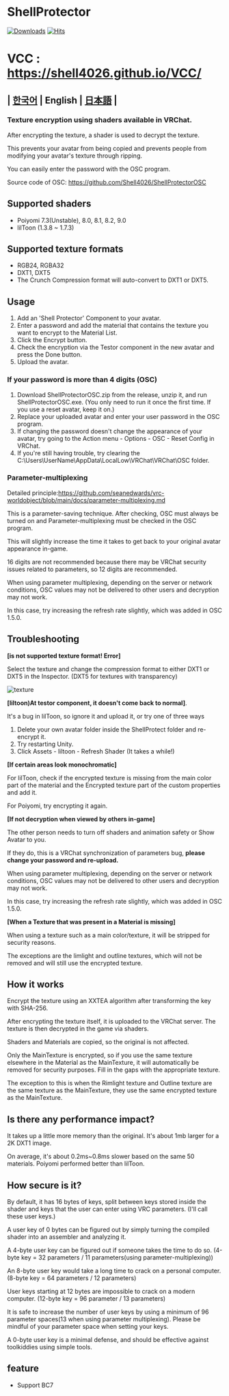 # ShellProtector

[![Downloads](https://img.shields.io/github/downloads/Shell4026/ShellProtector/total?color=6451f1)](https://github.com/Shell4026/ShellProtector/releases/latest)
[![Hits](https://hits.seeyoufarm.com/api/count/incr/badge.svg?url=https%3A%2F%2Fgithub.com%2FShell4026%2FShellProtector&count_bg=%2379C83D&title_bg=%23555555&icon=&icon_color=%23E7E7E7&title=hits&edge_flat=false)](https://hits.seeyoufarm.com)

# VCC : https://shell4026.github.io/VCC/

## | [한국어](./README.md) | English | [日本語](./README.JP.md) |

### **Texture encryption using shaders available in VRChat**.

After encrypting the texture, a shader is used to decrypt the texture.

This prevents your avatar from being copied and prevents people from modifying your avatar's texture through ripping.

You can easily enter the password with the OSC program.

Source code of OSC: https://github.com/Shell4026/ShellProtectorOSC

## Supported shaders
- Poiyomi 7.3(Unstable), 8.0, 8.1, 8.2, 9.0
- lilToon (1.3.8 ~ 1.7.3)

## Supported texture formats
- RGB24, RGBA32
- DXT1, DXT5
- The Crunch Compression format will auto-convert to DXT1 or DXT5.
  
## Usage

1. Add an 'Shell Protector' Component to your avatar.
2. Enter a password and add the material that contains the texture you want to encrypt to the Material List.
3. Click the Encrypt button.
4. Check the encryption via the Testor component in the new avatar and press the Done button.
5. Upload the avatar.

### If your password is more than 4 digits (OSC)
1. Download ShellProtectorOSC.zip from the release, unzip it, and run ShellProtectorOSC.exe. (You only need to run it once the first time. If you use a reset avatar, keep it on.)
2. Replace your uploaded avatar and enter your user password in the OSC program.
3. If changing the password doesn't change the appearance of your avatar, try going to the Action menu - Options - OSC - Reset Config in VRChat.
4. If you're still having trouble, try clearing the C:\Users\UserName\AppData\LocalLow\VRChat\VRChat\OSC folder.

### Parameter-multiplexing
Detailed principle:https://github.com/seanedwards/vrc-worldobject/blob/main/docs/parameter-multiplexing.md

This is a parameter-saving technique. After checking, OSC must always be turned on and Parameter-multiplexing must be checked in the OSC program.

This will slightly increase the time it takes to get back to your original avatar appearance in-game.

16 digits are not recommended because there may be VRChat security issues related to parameters, so 12 digits are recommended.

When using parameter multiplexing, depending on the server or network conditions, OSC values may not be delivered to other users and decryption may not work.

In this case, try increasing the refresh rate slightly, which was added in OSC 1.5.0.

## Troubleshooting
**[is not supported texture format! Error]**

Select the texture and change the compression format to either DXT1 or DXT5 in the Inspector. (DXT5 for textures with transparency)

![texture](https://github.com/Shell4026/ShellProtector/assets/104874910/872f9d15-7b89-4381-b940-00514bd60638)

**[liltoon)At testor component, it doesn't come back to normal]**.

It's a bug in lilToon, so ignore it and upload it, or try one of three ways

1. Delete your own avatar folder inside the ShellProtect folder and re-encrypt it.
2. Try restarting Unity.
3. Click Assets - liltoon - Refresh Shader (It takes a while!)

**[If certain areas look monochromatic]**

For lilToon, check if the encrypted texture is missing from the main color part of the material and the Encrypted texture part of the custom properties and add it.

For Poiyomi, try encrypting it again.

**[If not decryption when viewed by others in-game]**

The other person needs to turn off shaders and animation safety or Show Avatar to you.

If they do, this is a VRChat synchronization of parameters bug, **please change your password and re-upload.**

When using parameter multiplexing, depending on the server or network conditions, OSC values may not be delivered to other users and decryption may not work.

In this case, try increasing the refresh rate slightly, which was added in OSC 1.5.0.

**[When a Texture that was present in a Material is missing]**

When using a texture such as a main color/texture, it will be stripped for security reasons.

The exceptions are the limlight and outline textures, which will not be removed and will still use the encrypted texture.
   
## How it works
Encrypt the texture using an XXTEA algorithm after transforming the key with SHA-256.

After encrypting the texture itself, it is uploaded to the VRChat server. The texture is then decrypted in the game via shaders.

Shaders and Materials are copied, so the original is not affected.

Only the MainTexture is encrypted, so if you use the same texture elsewhere in the Material as the MainTexture, it will automatically be removed for security purposes. Fill in the gaps with the appropriate texture.

The exception to this is when the Rimlight texture and Outline texture are the same texture as the MainTexture, they use the same encrypted texture as the MainTexture.

## Is there any performance impact?
It takes up a little more memory than the original. It's about 1mb larger for a 2K DXT1 image.

On average, it's about 0.2ms~0.8ms slower based on the same 50 materials. Poiyomi performed better than lilToon.

## How secure is it?
By default, it has 16 bytes of keys, split between keys stored inside the shader and keys that the user can enter using VRC parameters. (I'll call these user keys.)

A user key of 0 bytes can be figured out by simply turning the compiled shader into an assembler and analyzing it.

A 4-byte user key can be figured out if someone takes the time to do so. (4-byte key = 32 parameters / 11 parameters(using parameter-multiplexing))

An 8-byte user key would take a long time to crack on a personal computer. (8-byte key = 64 parameters / 12 parameters)

User keys starting at 12 bytes are impossible to crack on a modern computer. (12-byte key = 96 parameter / 13 parameters)

It is safe to increase the number of user keys by using a minimum of 96 parameter spaces(13 when using parameter multiplexing). Please be mindful of your parameter space when setting your keys.

A 0-byte user key is a minimal defense, and should be effective against toolkiddies using simple tools.

## feature
- Support BC7

